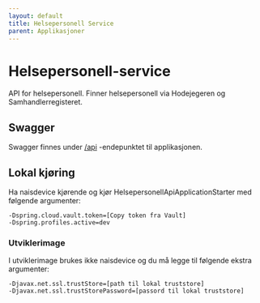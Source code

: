 ```yaml
---
layout: default
title: Helsepersonell Service
parent: Applikasjoner
---
```


# Helsepersonell-service
API for helsepersonell. Finner helsepersonell via Hodejegeren og Samhandlerregisteret.

## Swagger
Swagger finnes under [/api](https://testnav-helsepersonell-service.dev.intern.nav.no/swagger) -endepunktet til applikasjonen.

## Lokal kjøring
Ha naisdevice kjørende og kjør HelsepersonellApiApplicationStarter med følgende argumenter:
```
-Dspring.cloud.vault.token=[Copy token fra Vault]
-Dspring.profiles.active=dev
```

### Utviklerimage
I utviklerimage brukes ikke naisdevice og du må legge til følgende ekstra argumenter:
```
-Djavax.net.ssl.trustStore=[path til lokal truststore]
-Djavax.net.ssl.trustStorePassword=[passord til lokal truststore]
```
